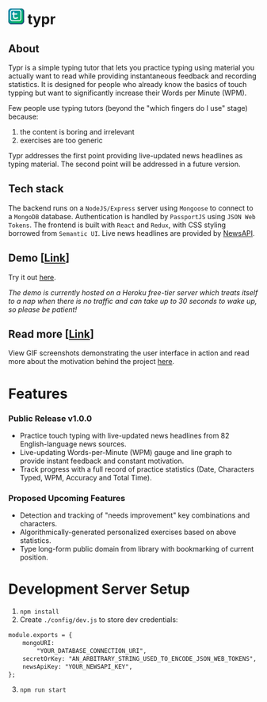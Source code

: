 # ![typr-logo](https://raw.githubusercontent.com/chrispalmo/typr/master/client/public/favicon/favicon-32x32.png) typr

## About

Typr is a simple typing tutor that lets you practice typing using  material you actually want to read while providing instantaneous feedback and recording statistics. It is designed for people who already know the basics of touch typping but want to significantly increase their Words per Minute (WPM).

Few people use typing tutors (beyond the "which fingers do I use" stage) because:
1. the content is boring and irrelevant
2. exercises are too generic

Typr addresses the first point providing live-updated news headlines as typing material. The second point will be addressed in a future version.

## Tech stack

The backend runs on a `NodeJS/Express` server using `Mongoose` to connect to a `MongoDB` database. Authentication is handled by `PassportJS` using `JSON Web Tokens`. The frontend is built with `React` and `Redux`, with CSS styling borrowed from `Semantic UI`. Live news headlines are provided by [NewsAPI](https://newsapi.org/). 

## Demo [[Link](#)]

Try it out [here](#). 

*The demo is currently hosted on a Heroku free-tier server which treats itself to a nap when there is no traffic and can take up to 30 seconds to wake up, so please be patient!*

## Read more [[Link](#)]

View GIF screenshots demonstrating the user interface in action and read more about the motivation behind the project [here](#). 

# Features

### Public Release v1.0.0
- Practice touch typing with live-updated news headlines from 82 English-language news sources.
- Live-updating  Words-per-Minute (WPM) gauge and line graph to provide instant feedback and constant motivation. 
- Track progress with a full record of practice statistics (Date, Characters Typed, WPM, Accuracy and Total Time).

### Proposed Upcoming Features
- Detection and tracking of "needs improvement" key combinations and characters.
- Algorithmically-generated personalized exercises based on above statistics.
- Type long-form public domain from library with bookmarking of current position.

# Development Server Setup

1. `npm install`
2. Create `./config/dev.js` to store dev credentials:
```
module.exports = {
	mongoURI:
		"YOUR_DATABASE_CONNECTION_URI",
	secretOrKey: "AN_ARBITRARY_STRING_USED_TO_ENCODE_JSON_WEB_TOKENS",
	newsApiKey: "YOUR_NEWSAPI_KEY",
};

```
3. `npm run start`

